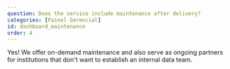 ```yaml
---
question: Does the service include maintenance after delivery?
categories: [Painel Gerencial]
id: dashboard_maintenance
order: 4
---
```


Yes! We offer on-demand maintenance and also serve as ongoing partners for institutions that don't want to establish an internal data team.